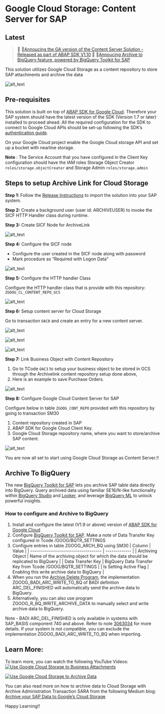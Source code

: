 
# Google Cloud Storage: Content Server for SAP
## Latest
> 📢 🚀[Annoucing the GA version of the Content Server Solution - Released as part of ABAP SDK V1.10](https://cloud.google.com/solutions/sap/docs/abap-sdk/on-premises-or-any-cloud/latest/implement-gcs-sap-content-repository)
> 📢 🚀[Annoucing Archive to BigQuery feature, powered by BigQuery Toolkit for SAP](#archive-to-bigquery) 

This solution utilizes Google Cloud Storage as a content repository to store SAP attachments and archive the data


![alt_text](images/image_architecture.jpg "Google Cloud Storage as Content Server Architecture")

## Pre-requisites

This solution is built on top of [ABAP SDK for Google Cloud](https://cloud.google.com/solutions/sap/docs/abap-sdk/on-premises-or-any-cloud/whats-new). Therefore your SAP system should have the latest version of the SDK (Version 1.7 or later) installed to proceed ahead. All the required configuration for the SDK to connect to Google Cloud APIs should be set-up following the SDK’s [authentication guide](https://cloud.google.com/solutions/sap/docs/abap-sdk/on-premises-or-any-cloud/latest/authentication).

On your Google Cloud project enable the Google Cloud storage API and set up a bucket with nearline storage.

**Note** : The Service Account that you have configured in the Client Key configuration should have the IAM roles Storage Object Creator `roles/storage.objectCreator` and Storage Admin `roles/storage.admin`

## Steps to setup Archive Link for Cloud Storage

**Step 1:** Follow the [Release Instructions](https://github.com/GoogleCloudPlatform/abap-sdk-sample-archivelink-content-repository/releases) to import the solution into your SAP system.

**Step 2:** Create a background user (user id: ARCHIVEUSER)  to invoke the SICF HTTP Handler class during runtime.

**Step 3:** Create SICF Node for ArchiveLink

![alt_text](images/image1.jpg "New SICF Node")

**Step 4:** Configure the SICF node

*   Configure the user created in the SICF node along with password
*   Mark procedure as “Required with Logon Data” 

![alt_text](images/image2.jpg "SICF Node Configuration")

**Step 5:** Configure the HTTP handler Class

Configure the HTTP handler class that is provide with this repository: `ZGOOG_CL_CONTENT_REPO_GCS`

![alt_text](images/image3.jpg "Handle Class Configuration")

**Step 6:** Setup content server for Cloud Storage

Go to transaction `OAC0` and create an entry for a new content server.

![alt_text](images/image4.jpg)

![alt_text](images/image5.jpg)

![alt_text](images/image6.jpg)

**Step 7:** Link Business Object with Content Repository

1. Go to TCode `OAC3` to setup your business object to be stored in GCS through the Archivelink content repository setup done above, 
2. Here is an example to save Purchase Orders.

![alt_text](images/image7.jpg)


**Step 8:** Configure Google Cloud Content Server for SAP

Configure below in table `ZGOOG_CONT_REPO` provided with this repository by going to transaction SM30

1. Content repository created in SAP 
2. ABAP SDK for Google Cloud Client Key.
3. Google Cloud Storage repository name, where you want to store/archive SAP content.

![alt_text](images/image8.jpg)


You are now all set to start using Google Cloud Storage as Content Server.!!

## Archive To BigQuery

The new [BigQuery Toolkit for SAP](https://cloud.google.com/solutions/sap/docs/abap-sdk/on-premises-or-any-cloud/latest/bq-toolkit-for-sap-overview) lets you archive SAP table data directly into BigQuery. Query archived data using familiar SE16/N-like functionality within [BigQuery Studio](https://cloud.google.com/bigquery/docs/query-overview#bigquery-studio) and [Looker](https://cloud.google.com/looker), and leverage [BigQuery ML](https://cloud.google.com/bigquery/docs/bqml-introduction) to unlock powerful insights.

### How to configure and Archive to BigQuery

1. Install and configure the latest (V1.9 or above) version of [ABAP SDK for Google Cloud](https://cloud.google.com/solutions/sap/docs/abap-sdk/on-premises-or-any-cloud/latest/install-config)
2. Configure [BigQuery Toolkit for SAP](https://cloud.google.com/solutions/sap/docs/abap-sdk/on-premises-or-any-cloud/latest/bq-toolkit-for-sap-configuration). Make a note of Data Transfer Key configured in Tcode /GOOG/BQTR_SETTINGS
3. Configure entries in table ZGOOG_ARCH_BQ using SM30
   | Column                                 | Value         |
   | ------------------------------------   | ------------- |
   | Archiving Object                       | Name of the archiving object for which the data should be replicated to BigQuery |
   | Data Transfer Key                      | BigQuery Data Transfer Key from Tcode /GOOG/BQTR_SETTINGS |
   | Is Setting Active Flag                 | Enabling this write archive data to BigQuery |
4. When you run the [Archive Delete Program](https://help.sap.com/doc/saphelp_nw73ehp1/7.31.19/en-US/4d/8c788a910b154ee10000000a42189e/frameset.htm), the implementation ZGOOG_BADI_ARC_WRITE_TO_BQ of BADI definition ARC_DEL_FINISHED will automatically send the archive data to BigQuery. 
5. Alternatively, you can also use program ZGOOG_R_BQ_WRITE_ARCHIVE_DATA to manually select and write archive data to BigQuery. 

Note - BADI ARC_DEL_FINISHED is only available in systems with SAP_BASIS component 740 and above. Refer to note [3063034](https://me.sap.com/notes/3063034/E) for more details. If your system is not compatible, you can exclude the implementation ZGOOG_BADI_ARC_WRITE_TO_BQ when importing.

## Learn More:

To learn more, you can watch the following YouTube Videos:\
[![Use Google Cloud Storage to Business Attachments](https://img.youtube.com/vi/-DAt2N-q98o/0.jpg)](https://www.youtube.com/watch?v=-DAt2N-q98o)

[![Use Google Cloud Storage to Archive Data](https://img.youtube.com/vi/_VgixubN0bU/0.jpg)](https://www.youtube.com/watch?v=_VgixubN0bU)

You can also read more on how to archive data to Cloud Storage with Archive Administration Transaction SARA from the following Medium blog: [Archive your SAP Data to Google’s Cloud Storage](https://medium.com/google-cloud/archive-your-sap-data-to-googles-cloud-storage-3b6dfe6f79bd)

Happy Learning!!
